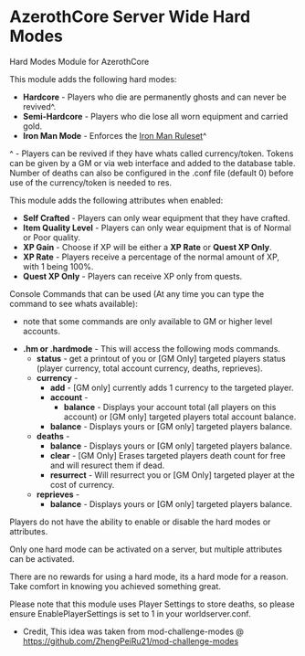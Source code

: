 # AzerothCore Server Wide Hard Modes
Hard Modes Module for AzerothCore

This module adds the following hard modes:

- **Hardcore** - Players who die are permanently ghosts and can never be revived^.
- **Semi-Hardcore** - Players who die lose all worn equipment and carried gold.
- **Iron Man Mode** - Enforces the [Iron Man Ruleset](https://wowchallenges.com/challangeinfo/iron-man/)^

^ - Players can be revived if they have whats called currency/token. Tokens can be given by a GM or via web interface and added to the database table.
    Number of deaths can also be configured in the .conf file (default 0) before use of the currency/token is needed to res.

This module adds the following attributes when enabled:
 
- **Self Crafted** - Players can only wear equipment that they have crafted.
- **Item Quality Level** - Players can only wear equipment that is of Normal or Poor quality.
- **XP Gain** - Choose if XP will be either a **XP Rate** or **Quest XP Only**.
- **XP Rate** - Players receive a percentage of the normal amount of XP, with 1 being 100%.
- **Quest XP Only** - Players can receive XP only from quests. 

Console Commands that can be used (At any time you can type the command to see whats available):
* note that some commands are only available to GM or higher level accounts.
  
- **.hm or .hardmode** - This will access the following mods commands.
   - **status** - get a printout of you or [GM Only] targeted players status (player currency, total account currency, deaths, reprieves).
   - **currency** -
      - **add** - [GM only] currently adds 1 currency to the targeted player.
      - **account** -
         - **balance** - Displays your account total (all players on this account) or [GM only] targeted players total account balance.
      - **balance** - Displays yours or [GM only] targeted players balance.
   - **deaths** - 
      - **balance** - Displays yours or [GM only] targeted players balance.
      - **clear** - [GM Only] Erases targeted players death count for free and will resurect them if dead.
      - **resurrect** - Will resurrect you or [GM Only] targeted player at the cost of currency.
   - **reprieves** -
      - **balance** - Displays yours or [GM only] targeted players balance.
  

Players do not have the ability to enable or disable the hard modes or attributes.

Only one hard mode can be activated on a server, but multiple attributes can be activated.

There are no rewards for using a hard mode, its a hard mode for a reason. Take comfort in knowing you achieved something great.

Please note that this module uses Player Settings to store deaths, so please ensure EnablePlayerSettings is set to 1 in your worldserver.conf.





* Credit, This idea was taken from mod-challenge-modes @ https://github.com/ZhengPeiRu21/mod-challenge-modes
